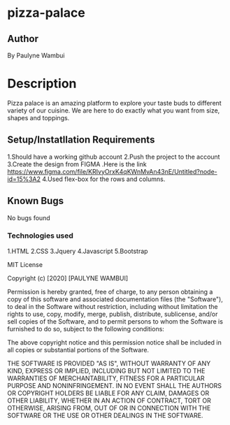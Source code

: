 # pizza-palace
## Author
By Paulyne Wambui
# Description
Pizza palace  is an amazing platform to explore your taste buds to different variety of our cuisine. We are here to do exactly what you want from size, shapes and toppings.

## Setup/Instatllation Requirements
1.Should have a working github account
2.Push the project to the account
3.Create the design from FIGMA .Here is the link https://www.figma.com/file/KRIvyOrxK4qKWnMvAn43nE/Untitled?node-id=15%3A2
4.Used flex-box for the rows and columns.

## Known Bugs
No bugs found

### Technologies used
1.HTML
2.CSS
3.Jquery
4.Javascript
5.Bootstrap 

 MIT License

Copyright (c) [2020] [PAULYNE WAMBUI]

Permission is hereby granted, free of charge, to any person obtaining a copy of this software and associated documentation files (the "Software"), to deal in the Software without restriction, including without limitation the rights to use, copy, modify, merge, publish, distribute, sublicense, and/or sell copies of the Software, and to permit persons to whom the Software is furnished to do so, subject to the following conditions:

The above copyright notice and this permission notice shall be included in all copies or substantial portions of the Software.

THE SOFTWARE IS PROVIDED "AS IS", WITHOUT WARRANTY OF ANY KIND, EXPRESS OR IMPLIED, INCLUDING BUT NOT LIMITED TO THE WARRANTIES OF MERCHANTABILITY, FITNESS FOR A PARTICULAR PURPOSE AND NONINFRINGEMENT. IN NO EVENT SHALL THE AUTHORS OR COPYRIGHT HOLDERS BE LIABLE FOR ANY CLAIM, DAMAGES OR OTHER LIABILITY, WHETHER IN AN ACTION OF CONTRACT, TORT OR OTHERWISE, ARISING FROM, OUT OF OR IN CONNECTION WITH THE SOFTWARE OR THE USE OR OTHER DEALINGS IN THE SOFTWARE.
